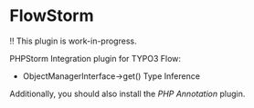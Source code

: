 FlowStorm
=========

!! This plugin is work-in-progress.

PHPStorm Integration plugin for TYPO3 Flow:

* ObjectManagerInterface->get() Type Inference

Additionally, you should also install the *PHP Annotation* plugin.


